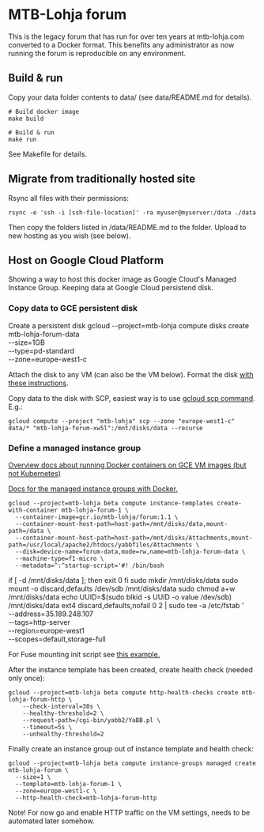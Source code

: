 # MTB-Lohja forum

This is the legacy forum that has run for over ten years at mtb-lohja.com converted to a Docker format. This benefits
any administrator as now running the forum is reproducible on any environment.

## Build & run

Copy your data folder contents to data/ (see data/README.md for details).

    # Build docker image
    make build

    # Build & run
    make run

See Makefile for details.

## Migrate from traditionally hosted site

Rsync all files with their permissions:

    rsync -e 'ssh -i [ssh-file-location]' -ra myuser@myserver:/data ./data

Then copy the folders listed in /data/README.md to the folder. Upload to new hosting
as you wish (see below).

## Host on Google Cloud Platform

Showing a way to host this docker image as Google Cloud's Managed Instance Group. Keeping data at Google Cloud
persistend disk.

### Copy data to GCE persistent disk

Create a persistent disk
    gcloud --project=mtb-lohja compute disks create mtb-lohja-forum-data \
        --size=1GB \
        --type=pd-standard \
        --zone=europe-west1-c

Attach the disk to any VM (can also be the VM below). Format the disk
[with these instructions](https://cloud.google.com/compute/docs/disks/add-persistent-disk#formatting).

Copy data to the disk with SCP, easiest way is to use [gcloud scp command](https://cloud.google.com/sdk/gcloud/reference/compute/scp).
E.g.:

    gcloud compute --project "mtb-lohja" scp --zone "europe-west1-c" data/* "mtb-lohja-forum-xw5l":/mnt/disks/data --recurse

### Define a managed instance group

[Overview docs about running Docker containers on GCE VM images (but not Kubernetes)](
https://cloud.google.com/compute/docs/containers/deploying-containers)

[Docs for the managed instance groups with Docker.](https://cloud.google.com/sdk/gcloud/reference/alpha/compute/instance-templates/create-with-container)

    gcloud --project=mtb-lohja beta compute instance-templates create-with-container mtb-lohja-forum-1 \
      --container-image=gcr.io/mtb-lohja/forum:1.1 \
      --container-mount-host-path=host-path=/mnt/disks/data,mount-path=/data \
      --container-mount-host-path=host-path=/mnt/disks/Attachments,mount-path=/usr/local/apache2/htdocs/yabbfiles/Attachments \
      --disk=device-name=forum-data,mode=rw,name=mtb-lohja-forum-data \
      --machine-type=f1-micro \
      --metadata=^:^startup-script='#! /bin/bash
if [ -d /mnt/disks/data ]; then
    exit 0
fi
sudo mkdir /mnt/disks/data
sudo mount -o discard,defaults /dev/sdb /mnt/disks/data
sudo chmod a+w /mnt/disks/data
echo UUID=$(sudo blkid -s UUID -o value /dev/sdb) /mnt/disks/data ext4 discard,defaults,nofail 0 2 | sudo tee -a /etc/fstab
' \
      --address=35.189.248.107 \
      --tags=http-server \
      --region=europe-west1 \
      --scopes=default,storage-full

For Fuse mounting init script see [this example.](https://lemag.sfeir.com/wordpress-cluster-docker-google-cloud-platform/)

After the instance template has been created, create health check (needed only once):

    gcloud --project=mtb-lohja beta compute http-health-checks create mtb-lohja-forum-http \
        --check-interval=30s \
        --healthy-threshold=2 \
        --request-path=/cgi-bin/yabb2/YaBB.pl \
        --timeout=5s \
        --unhealthy-threshold=2

Finally create an instance group out of instance template and health check:

    gcloud --project=mtb-lohja beta compute instance-groups managed create mtb-lohja-forum \
      --size=1 \
      --template=mtb-lohja-forum-1 \
      --zone=europe-west1-c \
      --http-health-check=mtb-lohja-forum-http

Note! For now go and enable HTTP traffic on the VM settings, needs to be automated later somehow.
